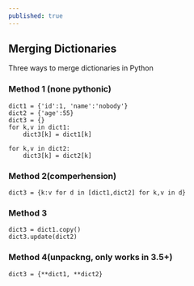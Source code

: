 ```yaml
---
published: true
---
```

## Merging Dictionaries

Three ways to merge dictionaries in Python

### Method 1 (none pythonic)

```
dict1 = {'id':1, 'name':'nobody'}
dict2 = {'age':55}
dict3 = {}
for k,v in dict1:
	dict3[k] = dict1[k]
 
for k,v in dict2:
	dict3[k] = dict2[k]
```


### Method 2(comperhension)
```
dict3 = {k:v for d in [dict1,dict2] for k,v in d}
```

### Method 3
```
dict3 = dict1.copy()
dict3.update(dict2)
```

### Method 4(unpackng, only works in 3.5+)
```
dict3 = {**dict1, **dict2}
```
